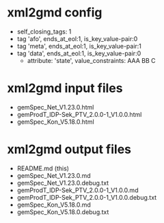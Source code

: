 # xml2gmd config
 - self_closing_tags: 1
 - tag 'afo', ends_at_eol:1, is_key_value-pair:0
 - tag 'meta', ends_at_eol:1, is_key_value-pair:1
 - tag 'data', ends_at_eol:1, is_key_value-pair:0
   - attribute: 'state', value_constraints: AAA BB C
# xml2gmd input files
 - gemSpec_Net_V1.23.0.html
 - gemProdT_IDP-Sek_PTV_2.0.0-1_V1.0.0.html
 - gemSpec_Kon_V5.18.0.html
# xml2gmd output files
 - README.md (this)
 - gemSpec_Net_V1.23.0.md
 - gemSpec_Net_V1.23.0.debug.txt
 - gemProdT_IDP-Sek_PTV_2.0.0-1_V1.0.0.md
 - gemProdT_IDP-Sek_PTV_2.0.0-1_V1.0.0.debug.txt
 - gemSpec_Kon_V5.18.0.md
 - gemSpec_Kon_V5.18.0.debug.txt
